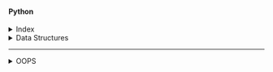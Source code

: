 #### Python

<details>
<summary>Index</summary>

#### Index
</details>

<details>
<summary>Data Structures</summary>

##### List
 Lists are mutable, which means You can add, remove, or modify elements within a list.   
 List: Lists are defined using square brackets [ ].

##### Tuple
Tuples are immutable, which means once they are created, You cannot add, remove, or modify elements within a tuple.  
Tuple: Tuples are defined using parentheses ( ).

</details>

---

<details>
<summary>OOPS</summary>

### OOPS
Object-Oriented Programming

#### principles of OOPs

   - Abstraction
   - Encapsulation
   - Inheritance
   - Polymorphism

</details>